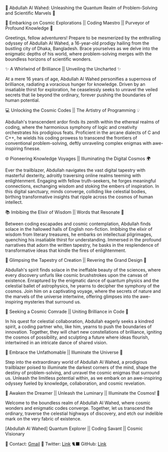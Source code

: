 🌟 Abdullah Al Wahed: Unleashing the Quantum Realm of Problem-Solving and Scientific Marvels 🌟



🔭 Embarking on Cosmic Explorations || Coding Maestro || Purveyor of Profound Knowledge 🔬

Greetings, fellow adventurers! Prepare to be mesmerized by the enthralling odyssey of Abdullah Al Wahed, a 16-year-old prodigy hailing from the bustling city of Dhaka, Bangladesh. Brace yourselves as we delve into the enigmatic depths of his world, where problem-solving merges with the boundless horizons of scientific wonders.




✨ A Whirlwind of Brilliance || Unveiling the Uncharted ✨

At a mere 16 years of age, Abdullah Al Wahed personifies a supernova of brilliance, radiating a voracious hunger for knowledge. Driven by an insatiable thirst for exploration, he ceaselessly seeks to unravel the veiled secrets that lie beyond the ordinary, forever pushing the boundaries of human potential.




💻 Unlocking the Cosmic Codes || The Artistry of Programming 💡

Abdullah's transcendent ardor finds its zenith within the ethereal realms of coding, where the harmonious symphony of logic and creativity orchestrates his prodigious feats. Proficient in the arcane dialects of C and C++, he wields his coding prowess to transcend the frontiers of conventional problem-solving, deftly unraveling complex enigmas with awe-inspiring finesse.




🌐 Pioneering Knowledge Voyages || Illuminating the Digital Cosmos 🌍

Ever the trailblazer, Abdullah navigates the vast digital tapestry with masterful dexterity, adroitly traversing online realms teeming with enlightenment. Engaging with fellow truth-seekers, he forges meaningful connections, exchanging wisdom and stoking the embers of inspiration. In this digital sanctuary, minds converge, colliding like celestial bodies, birthing transformative insights that ripple across the cosmos of human intellect.




📚 Imbibing the Elixir of Wisdom || Words that Resonate 📖

Between coding escapades and cosmic contemplation, Abdullah finds solace in the hallowed halls of English non-fiction. Imbibing the elixir of wisdom from literary treasures, he embarks on intellectual pilgrimages, quenching his insatiable thirst for understanding. Immersed in the profound narratives that adorn the written tapestry, he basks in the resplendence of transformative ideas that kindle the fires of enlightenment.




🔬 Glimpsing the Tapestry of Creation || Revering the Grand Design 🔭

Abdullah's spirit finds solace in the ineffable beauty of the sciences, where every discovery unfurls like cosmic brushstrokes upon the canvas of existence. Enraptured by the enigmatic dance of quantum physics and the celestial ballet of astrophysics, he yearns to decipher the symphony of the cosmos. Join him on a captivating voyage, where the secrets of nature and the marvels of the universe intertwine, offering glimpses into the awe-inspiring mysteries that surround us.




🤝 Seeking a Cosmic Comrade || Uniting Brilliance in Code 🤝

In his quest for celestial collaboration, Abdullah eagerly seeks a kindred spirit, a coding partner who, like him, yearns to push the boundaries of innovation. Together, they will chart new constellations of brilliance, igniting the cosmos of possibility, and sculpting a future where ideas flourish, intertwined in an intricate dance of shared vision.




🌟 Embrace the Unfathomable || Illuminate the Universe 🌟

Step into the extraordinary world of Abdullah Al Wahed, a prodigious trailblazer poised to illuminate the darkest corners of the mind, shape the destiny of problem-solving, and unravel the cosmic enigmas that surround us. Unleash the limitless potential within, as we embark on an awe-inspiring odyssey fueled by knowledge, collaboration, and cosmic revelation.




🔬 Awaken the Dreamer || Unleash the Luminary || Illuminate the Cosmos! 🔭

Welcome to the boundless realm of Abdullah Al Wahed, where cosmic wonders and enigmatic codes converge. Together, let us transcend the ordinary, traverse the celestial highways of discovery, and etch our indelible mark on the very fabric of existence.




[Abdullah Al Wahed]
Quantum Explorer || Coding Savant || Cosmic Visionary

📧 Contact: [Gmail](mailto:amarnamlabibne@gmail.com)
🐓 Twitter: [Link](https://twitter.com/Wahed7043)
🐈‍⬛ GitHub: [Link](https://github.com/abdullahalwahed)

